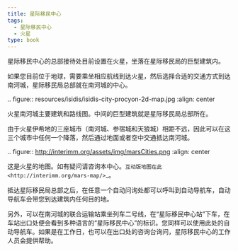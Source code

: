 ```yaml
---
title: 星际移民中心
tags:
  - 星际移民中心
  - 火星
type: book
---
```



星际移民中心的总部接待处目前设置在火星，坐落在星际移民局的巨型建筑内。

如果您目前位于地球，需要乘坐相应航线到达火星，然后选择合适的交通方式到达南河城，星际移民局总部就在南河城的中心。

.. figure:: resources/isidis/isidis-city-procyon-2d-map.jpg
   :align: center

   火星南河城主要建筑和路线图。中间的巨型建筑就是星际移民局总部所在。

由于火星伊希地的三座城市（南河城、参宿城和天狼城）相距不远，因此可以在这三个城市中任何一个降落，然后通过地面或者空中交通抵达南河城。

.. figure:: http://interimm.org/assets/img/marsCities.png
   :align: center

   这是火星的地图。如有疑问请咨询本中心。`互动版地图在此 <http://interimm.org/mars-map/>`_。


抵达星际移民局总部之后，在任意一个自动问询处都可以呼叫到自动导航车，自动导航车会带您到达建筑内任何目的地。

另外，可以在南河城的联合运输站乘坐列车二号线，在“星际移民中心站”下车，在车站出口处便会看到多种语言的“星际移民中心”的标识。您同样可以使用此处的自动导航车。如果是在工作日，也可以在出口处的咨询台询问，星际移民中心的工作人员会提供帮助。
